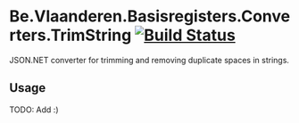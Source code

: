 # Be.Vlaanderen.Basisregisters.Converters.TrimString [![Build Status](https://github.com/Informatievlaanderen/trim-string-jsonconverter/workflows/CI/badge.svg)](https://github.com/Informatievlaanderen/trim-string-jsonconverter/actions)

JSON.NET converter for trimming and removing duplicate spaces in strings.

## Usage

TODO: Add :)
